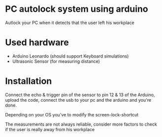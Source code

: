 # PC autolock system using arduino
Autlock your PC when it detects that the user left his workplace

# Used hardware
- Arduino Leonardo (should support Keyboard simulations)
- Ultrasonic Sensor (for measuring distance)

# Installation
Connect the echo & trigger pin of the sensor to pin 12 & 13 of the Arduino, upload the code, connect the usb to your pc and the arduino and you're done.

Depending on your OS you've to modify the screen-lock-shortcut

The measurements are not always reliable, consider more factors to check if the user is really away from his workplace
